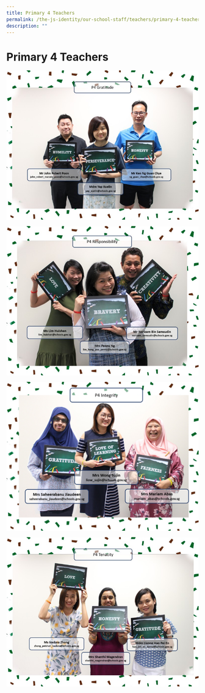 ```yaml
---
title: Primary 4 Teachers
permalink: /the-js-identity/our-school-staff/teachers/primary-4-teachers/
description: ""
---
```

# **Primary 4 Teachers**

![](/images/4G.jpg)

![](/images/4R.jpg)

![](/images/4%20Integrity.png)

![](/images/4T.jpg)